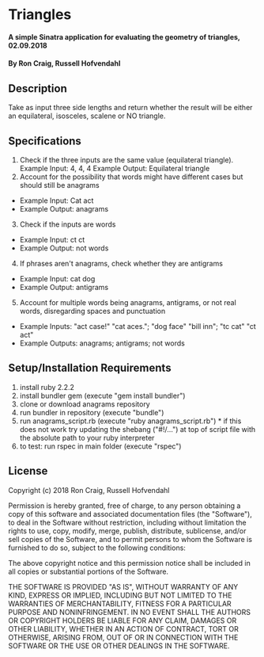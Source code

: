 # Triangles

#### A simple Sinatra application for evaluating the geometry of triangles, 02.09.2018

#### By Ron Craig, Russell Hofvendahl

## Description

Take as input three side lengths and return whether the result will be either an equilateral, isosceles, scalene or NO triangle.

## Specifications

1. Check if the three inputs are the same value (equilateral triangle).
  Example Input: 4, 4, 4
  Example Output: Equilateral triangle
2. Account for the possibility that words might have different cases but should still be anagrams
  * Example Input: Cat act
  * Example Output: anagrams
3. Check if the inputs are words
  * Example Input: ct ct
  * Example Output: not words
4. If phrases aren't anagrams, check whether they are antigrams
  * Example Input: cat dog
  * Example Output: antigrams
5. Account for multiple words being anagrams, antigrams, or not real words, disregarding spaces and punctuation
  * Example Inputs: "act case!" "cat aces."; "dog face" "bill inn"; "tc cat" "ct act"
  * Example Outputs: anagrams; antigrams; not words

## Setup/Installation Requirements

  1. install ruby 2.2.2
  2. install bundler gem (execute "gem install bundler")
  3. clone or download anagrams repository
  4. run bundler in repository (execute "bundle")
  5. run anagrams_script.rb (execute "ruby anagrams_script.rb")
    * if this does not work try updating the shebang ("#!/...") at top of script file with the absolute path to your ruby interpreter
  6. to test: run rspec in main folder (execute "rspec")

## License

Copyright (c) 2018 Ron Craig, Russell Hofvendahl

Permission is hereby granted, free of charge, to any person obtaining a copy of this software and associated documentation files (the "Software"), to deal in the Software without restriction, including without limitation the rights to use, copy, modify, merge, publish, distribute, sublicense, and/or sell copies of the Software, and to permit persons to whom the Software is furnished to do so, subject to the following conditions:

The above copyright notice and this permission notice shall be included in all copies or substantial portions of the Software.

THE SOFTWARE IS PROVIDED "AS IS", WITHOUT WARRANTY OF ANY KIND, EXPRESS OR IMPLIED, INCLUDING BUT NOT LIMITED TO THE WARRANTIES OF MERCHANTABILITY, FITNESS FOR A PARTICULAR PURPOSE AND NONINFRINGEMENT. IN NO EVENT SHALL THE AUTHORS OR COPYRIGHT HOLDERS BE LIABLE FOR ANY CLAIM, DAMAGES OR OTHER LIABILITY, WHETHER IN AN ACTION OF CONTRACT, TORT OR OTHERWISE, ARISING FROM, OUT OF OR IN CONNECTION WITH THE SOFTWARE OR THE USE OR OTHER DEALINGS IN THE SOFTWARE.
